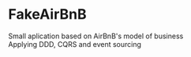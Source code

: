 # FakeAirBnB
Small aplication based on AirBnB's model of business <br/>
Applying DDD, CQRS and event sourcing
